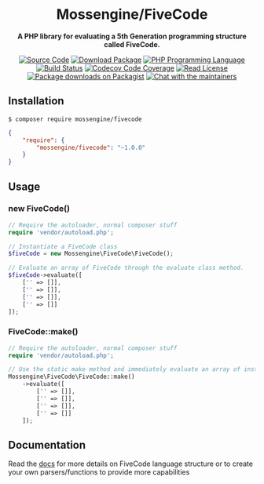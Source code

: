 <h1 align="center">Mossengine/FiveCode</h1>

<p align="center">
    <strong>A PHP library for evaluating a 5th Generation programming structure called FiveCode.</strong>
</p>

<p align="center">
    <a href="https://github.com/mossengine/fivecode"><img src="https://img.shields.io/badge/source-mossengine/fivecode-blue.svg?style=flat-square" alt="Source Code"></a>
    <a href="https://packagist.org/packages/mossengine/fivecode"><img src="https://img.shields.io/packagist/v/mossengine/fivecode.svg?style=flat-square&label=release" alt="Download Package"></a>
    <a href="https://php.net"><img src="https://img.shields.io/packagist/php-v/mossengine/fivecode.svg?style=flat-square&colorB=%238892BF" alt="PHP Programming Language"></a>
    <a href="https://travis-ci.org/github/Mossengine/FiveCode"><img src="https://img.shields.io/travis/mossengine/fivecode?label=CI&logo=travis&style=flat-square" alt="Build Status"></a>
    <a href="https://codecov.io/gh/mossengine/fivecode"><img src="https://img.shields.io/codecov/c/gh/mossengine/fivecode?label=codecov&logo=codecov&style=flat-square" alt="Codecov Code Coverage"></a>
    <a href="https://github.com/mossengine/fivecode/blob/master/LICENSE"><img src="https://img.shields.io/packagist/l/mossengine/fivecode.svg?style=flat-square&colorB=darkcyan" alt="Read License"></a>
    <a href="https://packagist.org/packages/mossengine/fivecode/stats"><img src="https://img.shields.io/packagist/dt/mossengine/fivecode.svg?style=flat-square&colorB=darkmagenta" alt="Package downloads on Packagist"></a>
    <a href="https://phpc.chat/channel/brenmoss"><img src="https://img.shields.io/badge/phpc.chat-%23brenmoss-darkslateblue?style=flat-square" alt="Chat with the maintainers"></a>
</p>


## Installation

```
$ composer require mossengine/fivecode
```

```json
{
    "require": {
        "mossengine/fivecode": "~1.0.0"
    }
}
```

## Usage

### new FiveCode()
```php
// Require the autoloader, normal composer stuff
require 'vendor/autoload.php';

// Instantiate a FiveCode class
$fiveCode = new Mossengine\FiveCode\FiveCode();

// Evaluate an array of FiveCode through the evaluate class method.
$fiveCode->evaluate([
    ['' => []],
    ['' => []],
    ['' => []],
    ['' => []]
]);
```

### FiveCode::make()
```php
// Require the autoloader, normal composer stuff
require 'vendor/autoload.php';

// Use the static make method and immediately evaluate an array of instructions
Mossengine\FiveCode\FiveCode::make()
    ->evaluate([
        ['' => []],
        ['' => []],
        ['' => []],
        ['' => []]
    ]);
```

## Documentation
Read the <a href="/docs/index.md">docs</a> for more details on FiveCode language structure or to create your own parsers/functions to provide more capabilities
